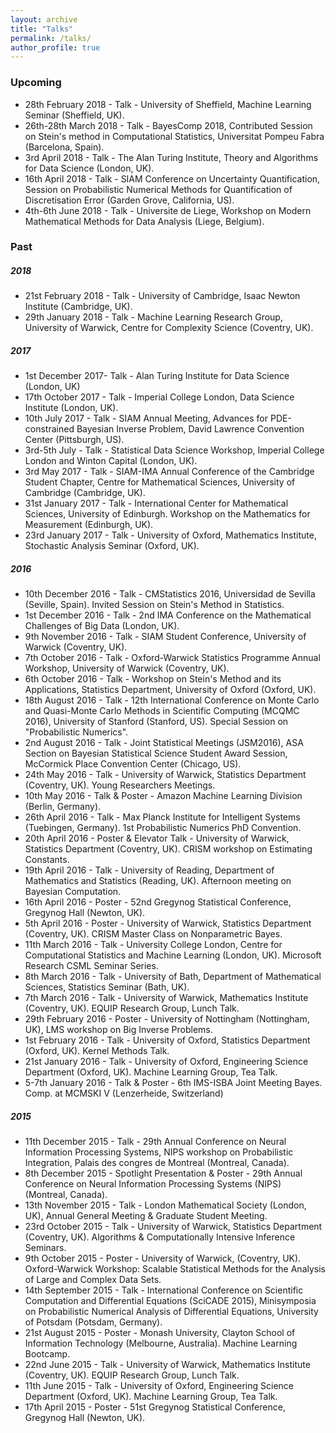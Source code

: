 ```yaml
---
layout: archive
title: "Talks"
permalink: /talks/
author_profile: true
---
```


### Upcoming

* 28th February 2018 - Talk - University of Sheffield, Machine Learning Seminar (Sheffield, UK).
* 26th-28th March 2018 - Talk - BayesComp 2018, Contributed Session on Stein's method in Computational Statistics, Universitat Pompeu Fabra (Barcelona, Spain).
* 3rd April 2018 - Talk - The Alan Turing Institute, Theory and Algorithms for Data Science (London, UK).
* 16th April 2018 - Talk - SIAM Conference on Uncertainty Quantification, Session on Probabilistic Numerical Methods for Quantification of Discretisation Error (Garden Grove, California, US).
* 4th-6th June 2018 - Talk - Universite de Liege, Workshop on Modern Mathematical Methods for Data Analysis (Liege, Belgium).


### Past

##### 2018

* 21st February 2018 - Talk - University of Cambridge, Isaac Newton Institute (Cambridge, UK).
* 29th January 2018 - Talk - Machine Learning Research Group, University of Warwick, Centre for Complexity Science (Coventry, UK).


##### 2017

* 1st December 2017- Talk - Alan Turing Institute for Data Science (London, UK)
* 17th October 2017 - Talk - Imperial College London, Data Science Institute (London, UK).
* 10th July 2017 - Talk - SIAM Annual Meeting, Advances for PDE-constrained Bayesian Inverse Problem, David Lawrence Convention Center (Pittsburgh, US).
* 3rd-5th July - Talk - Statistical Data Science Workshop, Imperial College London and Winton Capital (London, UK).
* 3rd May 2017 - Talk - SIAM-IMA Annual Conference of the Cambridge Student Chapter, Centre for Mathematical Sciences, University of Cambridge (Cambridge, UK).
* 31st January 2017 - Talk - International Center for Mathematical Sciences, University of Edinburgh. Workshop on the Mathematics for Measurement (Edinburgh, UK).
* 23rd January 2017 - Talk - University of Oxford, Mathematics Institute, Stochastic Analysis Seminar (Oxford, UK).


##### 2016

* 10th December 2016 - Talk - CMStatistics 2016, Universidad de Sevilla (Seville, Spain). Invited Session on Stein's Method in Statistics.
* 1st December 2016 - Talk - 2nd IMA Conference on the Mathematical Challenges of Big Data (London, UK).
* 9th November 2016 - Talk - SIAM Student Conference, University of Warwick (Coventry, UK).
* 7th October 2016 - Talk - Oxford-Warwick Statistics Programme Annual Workshop, University of Warwick (Coventry, UK).
* 6th October 2016 - Talk - Workshop on Stein's Method and its Applications, Statistics Department, University of Oxford (Oxford, UK).
* 18th August 2016 - Talk - 12th International Conference on Monte Carlo and Quasi-Monte Carlo Methods in Scientific Computing (MCQMC 2016), University of Stanford (Stanford, US). Special Session on "Probabilistic Numerics".
* 2nd August 2016 - Talk - Joint Statistical Meetings (JSM2016), ASA Section on Bayesian Statistical Science Student Award Session, McCormick Place Convention Center (Chicago, US).
* 24th May 2016 - Talk - University of Warwick, Statistics Department (Coventry, UK). Young Researchers Meetings.
* 10th May 2016 - Talk & Poster - Amazon Machine Learning Division (Berlin, Germany).
* 26th April 2016 - Talk - Max Planck Institute for Intelligent Systems (Tuebingen, Germany). 1st Probabilistic Numerics PhD Convention.
* 20th April 2016 - Poster & Elevator Talk - University of Warwick, Statistics Department (Coventry, UK). CRISM workshop on Estimating Constants.
* 19th April 2016 - Talk - University of Reading, Department of Mathematics and Statistics (Reading, UK). Afternoon meeting on Bayesian Computation.
* 16th April 2016 - Poster - 52nd Gregynog Statistical Conference, Gregynog Hall (Newton, UK).
* 5th April 2016 - Poster - University of Warwick, Statistics Department (Coventry, UK). CRISM Master Class on Nonparametric Bayes.
* 11th March 2016 - Talk - University College London, Centre for Computational Statistics and Machine Learning (London, UK). Microsoft Research CSML Seminar Series.
* 8th March 2016 - Talk - University of Bath, Department of Mathematical Sciences, Statistics Seminar (Bath, UK).
* 7th March 2016 - Talk - University of Warwick, Mathematics Institute (Coventry, UK). EQUIP Research Group, Lunch Talk.
* 29th February 2016 - Poster - University of Nottingham (Nottingham, UK), LMS workshop on Big Inverse Problems.
* 1st February 2016 - Talk - University of Oxford, Statistics Department (Oxford, UK). Kernel Methods Talk.
* 21st January 2016 - Talk - University of Oxford, Engineering Science Department (Oxford, UK). Machine Learning Group, Tea Talk.
* 5-7th January 2016 - Talk & Poster - 6th IMS-ISBA Joint Meeting Bayes. Comp. at MCMSKI V (Lenzerheide, Switzerland)


##### 2015

* 11th December 2015 - Talk - 29th Annual Conference on Neural Information Processing Systems, NIPS workshop on Probabilistic Integration, Palais des congres de Montreal (Montreal, Canada).
* 8th December 2015 - Spotlight Presentation & Poster - 29th Annual Conference on Neural Information Processing Systems (NIPS) (Montreal, Canada).
* 13th November 2015 - Talk - London Mathematical Society (London, UK), Annual General Meeting & Graduate Student Meeting.
* 23rd October 2015 - Talk - University of Warwick, Statistics Department (Coventry, UK). Algorithms & Computationally Intensive Inference Seminars.
* 9th October 2015 - Poster - University of Warwick, (Coventry, UK). Oxford-Warwick Workshop: Scalable Statistical Methods for the Analysis of Large and Complex Data Sets.
* 14th September 2015 - Talk - International Conference on Scientific Computation and Differential Equations (SciCADE 2015), Minisymposia on Probabilistic Numerical Analysis of Differential Equations, University of Potsdam (Potsdam, Germany).
* 21st August 2015 - Poster - Monash University, Clayton School of Information Technology (Melbourne, Australia). Machine Learning Bootcamp.
* 22nd June 2015 - Talk - University of Warwick, Mathematics Institute (Coventry, UK). EQUIP Research Group, Lunch Talk.
* 11th June 2015 - Talk - University of Oxford, Engineering Science Department (Oxford, UK). Machine Learning Group, Tea Talk.
* 17th April 2015 - Poster - 51st Gregynog Statistical Conference, Gregynog Hall (Newton, UK).